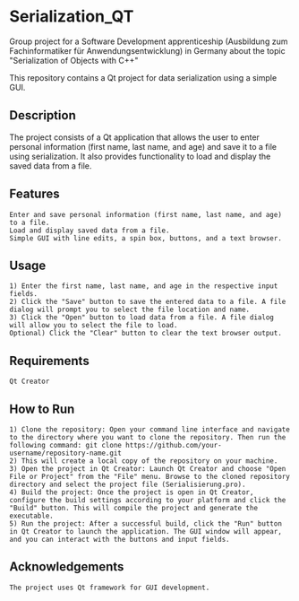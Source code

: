 # Serialization_QT
Group project for a Software Development apprenticeship (Ausbildung zum Fachinformatiker für Anwendungsentwicklung) in Germany about the topic "Serialization of Objects with C++"

This repository contains a Qt project for data serialization using a simple GUI.

## Description

The project consists of a Qt application that allows the user to enter personal information (first name, last name, and age) and save it to a file using serialization. It also provides functionality to load and display the saved data from a file.

## Features

    Enter and save personal information (first name, last name, and age) to a file.
    Load and display saved data from a file.
    Simple GUI with line edits, a spin box, buttons, and a text browser.

## Usage

    1) Enter the first name, last name, and age in the respective input fields.
    2) Click the "Save" button to save the entered data to a file. A file dialog will prompt you to select the file location and name.
    3) Click the "Open" button to load data from a file. A file dialog will allow you to select the file to load.
    Optional) Click the "Clear" button to clear the text browser output.

## Requirements

    Qt Creator

## How to Run

    1) Clone the repository: Open your command line interface and navigate to the directory where you want to clone the repository. Then run the following command: git clone https://github.com/your-username/repository-name.git
    2) This will create a local copy of the repository on your machine.
    3) Open the project in Qt Creator: Launch Qt Creator and choose "Open File or Project" from the "File" menu. Browse to the cloned repository directory and select the project file (Serialisierung.pro).
    4) Build the project: Once the project is open in Qt Creator, configure the build settings according to your platform and click the "Build" button. This will compile the project and generate the executable.
    5) Run the project: After a successful build, click the "Run" button in Qt Creator to launch the application. The GUI window will appear, and you can interact with the buttons and input fields.

## Acknowledgements

    The project uses Qt framework for GUI development.
